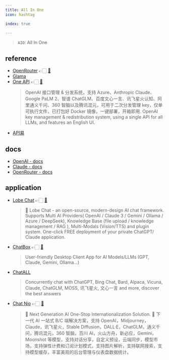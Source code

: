 ```yaml
---
title: All In One
icon: hashtag

index: true

---
```


> `AIO`: All In One

## reference

- [OpenRouter](https://openrouter.ai/) 👉🏻 [🐙](https://github.com/OpenRouterTeam)
- [Glama](https://glama.ai/)
- [One API](https://openai.justsong.cn) 👉🏻 [🐙](https://github.com/songquanpeng/one-api)
    > OpenAI 接口管理 & 分发系统，支持 Azure、Anthropic Claude、Google PaLM 2、智谱 ChatGLM、百度文心一言、讯飞星火认知、阿里通义千问、360 智脑以及腾讯混元，可用于二次分发管理 key，仅单可执行文件，已打包好 Docker 镜像，一键部署，开箱即用. OpenAI key management & redistribution system, using a single API for all LLMs, and features an English UI.
- [API易](https://apiyi.com/)


## docs

- [OpenAI - docs](https://platform.openai.com/docs/api-reference/introduction)
- [Claude - docs](https://docs.anthropic.com/en/docs/welcome)
- [OpenRouter - docs](https://openrouter.ai/docs/quick-start)

## application

- [Lobe Chat](https://lobehub.com) 👉🏻 [🐙](https://github.com/lobehub/lobe-chat)
    > 🤯 Lobe Chat - an open-source, modern-design AI chat framework. Supports Multi AI Providers( OpenAI / Claude 3 / Gemini / Ollama / Azure / DeepSeek), Knowledge Base (file upload / knowledge management / RAG ), Multi-Modals (Vision/TTS) and plugin system. One-click FREE deployment of your private ChatGPT/ Claude application.
- [ChatBox](https://chatboxai.app) 👉🏻 [🐙](https://github.com/Bin-Huang/chatbox)
    > User-friendly Desktop Client App for AI Models/LLMs (GPT, Claude, Gemini, Ollama...)
- [ChatALL](https://github.com/sunner/ChatALL)
    > Concurrently chat with ChatGPT, Bing Chat, Bard, Alpaca, Vicuna, Claude, ChatGLM, MOSS, 讯飞星火, 文心一言 and more, discover the best answers
- [Chat Nio](https://www.coai.dev/) 👉🏻 [🐙](https://github.com/coaidev/coai)
    > 🚀 Next Generation AI One-Stop Internationalization Solution. 🚀 下一代 AI 一站式 B/C 端解决方案，支持 OpenAI，Midjourney，Claude，讯飞星火，Stable Diffusion，DALL·E，ChatGLM，通义千问，腾讯混元，360 智脑，百川 AI，火山方舟，新必应，Gemini，Moonshot 等模型，支持对话分享，自定义预设，云端同步，模型市场，支持弹性计费和订阅计划模式，支持图片解析，支持联网搜索，支持模型缓存，丰富美观的后台管理与仪表盘数据统计。
